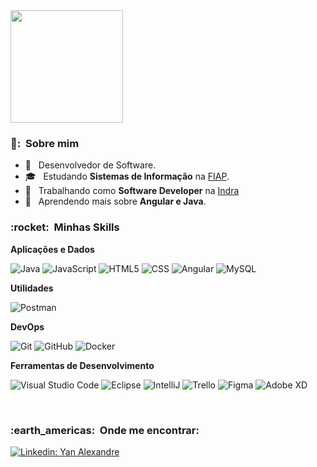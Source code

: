 <a href="https://github.com/YanAlexandrebz">
  <img height="180em" src="https://github-readme-stats.vercel.app/api?username=YanAlexandrebz&theme=dracula&show_icons=true" />
</a>

<br/>

<h3> 🧐: &nbsp;Sobre mim </h3>

- 🤔 &nbsp; Desenvolvedor de Software.
- 🎓 &nbsp; Estudando **Sistemas de Informação** na <a href="https://www.fiap.com.br/">FIAP</a>.
- 💼 &nbsp; Trabalhando como **Software Developer** na <a href="https://www.indracompany.com/pt-br">Indra</a>
- 🌱 &nbsp; Aprendendo mais sobre **Angular e Java**.

<h3> :rocket: &nbsp;Minhas Skills </h3>

**Aplicações e Dados**

  ![Java](https://img.shields.io/badge/-Java-333333?style=flat&logo=Java&logoColor=007396)
  ![JavaScript](https://img.shields.io/badge/-JavaScript-333333?style=flat&logo=javascript)
  ![HTML5](https://img.shields.io/badge/-HTML5-333333?style=flat&logo=HTML5)
  ![CSS](https://img.shields.io/badge/-CSS-333333?style=flat&logo=CSS3&logoColor=1572B6)
  ![Angular](https://img.shields.io/badge/-Angular-333333?style=flat&logo=Angular)
  ![MySQL](https://img.shields.io/badge/-MySQL-333333?style=flat&logo=mysql)

**Utilidades**

  ![Postman](https://img.shields.io/badge/-Postman-333333?style=flat&logo=postman)

**DevOps**

  ![Git](https://img.shields.io/badge/-Git-333333?style=flat&logo=git)
  ![GitHub](https://img.shields.io/badge/-GitHub-333333?style=flat&logo=github)
  ![Docker](https://img.shields.io/badge/-Docker-333333?style=flat&logo=docker)

**Ferramentas de Desenvolvimento**

  ![Visual Studio Code](https://img.shields.io/badge/-Visual%20Studio%20Code-333333?style=flat&logo=visual-studio-code&logoColor=007ACC)
  ![Eclipse](https://img.shields.io/badge/-Eclipse-333333?style=flat&logo=eclipse-ide&logoColor=2C2255)
  ![IntelliJ](https://img.shields.io/badge/-IntelliJ-333333?style=flat&logo=intellij-ide&logoColor=2C2255)
  ![Trello](https://img.shields.io/badge/-Trello-333333?style=flat&logo=trello&logoColor=007ACC)
  ![Figma](https://img.shields.io/badge/-Figma-333333?style=flat&logo=figma&logoColor=007ACC)
  ![Adobe XD](https://img.shields.io/badge/-Adobe%20XD-333333?style=flat&logo=adobe-xd&logoColor=007ACC)
 
 <br/>

<h3> :earth_americas: &nbsp;Onde me encontrar: </h3> 

[![Linkedin: Yan Alexandre](https://img.shields.io/badge/-yan-alexandre--blue?style=flat-square&logo=Linkedin&logoColor=white&link=https://www.linkedin.com/in/yan-alexandre-/)](https://www.linkedin.com/in/yan-alexandre-/)
